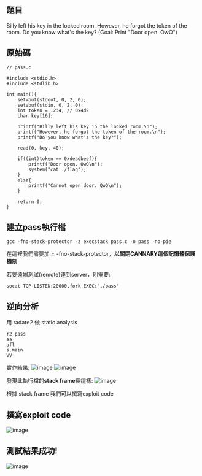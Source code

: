## 題目

Billy left his key in the locked room.
However, he forgot the token of the room.
Do you know what's the key?
(Goal: Print "Door open. OwO")

## 原始碼
```
// pass.c

#include <stdio.h>
#include <stdlib.h>

int main(){
    setvbuf(stdout, 0, 2, 0);
    setvbuf(stdin, 0, 2, 0);
    int token = 1234; // 0x4d2
    char key[16];

    printf("Billy left his key in the locked room.\n");
    printf("However, he forgot the token of the room.\n");
    printf("Do you know what's the key?");

    read(0, key, 40);

    if((int)token == 0xdeadbeef){
        printf("Door open. OwO\n");
        system("cat ./flag");
    }
    else{
        printf("Cannot open door. QwQ\n");
    }

    return 0;
}
```
## 建立pass執行檔
```
gcc -fno-stack-protector -z execstack pass.c -o pass -no-pie
```
在這裡我們需要加上 -fno-stack-protector，**以關閉CANNARY這個記憶體保護機制**

若要遠端測試(remote)連到server，則需要:
```
socat TCP-LISTEN:20000,fork EXEC:'./pass'

```
## 逆向分析
用 radare2 做 static analysis
```
r2 pass
aa
afl
s.main
VV
```
實作結果:
![image](https://user-images.githubusercontent.com/22366572/138507902-21b63d94-7487-4a6d-8f0d-aa5841fdfe21.png)
![image](https://user-images.githubusercontent.com/22366572/138507969-c5d4ed6c-2afe-4af1-a631-5bfc2f4fa053.png)

發現此執行檔的**stack frame**長這樣:
![image](https://user-images.githubusercontent.com/22366572/138508824-013fcb84-eb6f-4f69-83f6-3edad775c7b8.png)

根據 stack frame 我們可以撰寫exploit code

## 撰寫exploit code
![image](https://user-images.githubusercontent.com/22366572/138508233-c427ceba-424f-44dc-a94d-622b12fb82db.png)

## 測試結果成功!
![image](https://user-images.githubusercontent.com/22366572/138508491-704c9888-5fe1-4072-bea6-876b0775d821.png)


